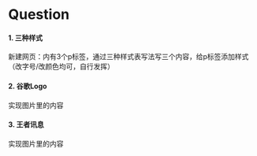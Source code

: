 # Question

#### 1. 三种样式

新建网页：内有3个p标签，通过三种样式表写法写三个内容，给p标签添加样式（改字号/改颜色均可，自行发挥）

#### 2. 谷歌Logo

实现图片里的内容

#### 3. 王者讯息

实现图片里的内容
